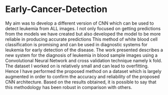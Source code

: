 # Early-Cancer-Detection
My aim was to develop a different version of CNN which can be used to detect leukemia from ALL
images. I not only focused on getting predictions from the models we have created but also developed the
model to be more reliable in producing accurate predictions This method of white blood cell classification is
promising and can be used in diagnostic systems for leukemia for early detection of the disease. The work
presented describes a new system for the diagnosis of leukemia in blood sample images using
a Convolutional Neural Network and cross validation technique namely k fold. The dataset I worked on
is relatively small and can lead to overfitting. Hence I have performed the proposed method on a dataset
which is largely augmented in order to confirm the accuracy and reliability of the proposed CNN architecture.
Based on the results obtained, it is possible to say that this methodology has been robust in comparison
with others.

